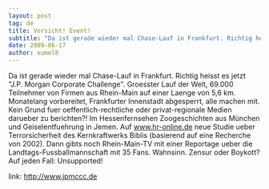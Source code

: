 ```yaml
---
layout: post
tag: de
title: Vorsicht! Event!
subtitle: "Da ist gerade wieder mal Chase-Lauf in Frankfurt. Richtig heisst es jetzt J.P. Morgan Corporate Challenge.  Groesster Lauf der Welt, 69.000 Teilnehmer von Firmen aus Rhein-Main auf einer Laenge von 5,6 km. Monatelang vorbereitet, Frankfurter&hellip;"
date: 2009-06-17
author: eumel8
---
```


Da ist gerade wieder mal Chase-Lauf in Frankfurt. Richtig heisst es jetzt "J.P. Morgan Corporate Challenge". Groesster Lauf der Welt, 69.000 Teilnehmer von Firmen aus Rhein-Main auf einer Laenge von 5,6 km. Monatelang vorbereitet, Frankfurter Innenstadt abgesperrt, alle machen mit. 
Kein Grund fuer oeffentlich-rechtliche oder privat-regionale Medien darueber zu berichten?! Im Hessenfernsehen Zoogeschichten aus München und Geiselentfuehrung in Jemen. Auf www.hr-online.de neue Studie ueber Terrorsicherheit des Kernkraftwerks Biblis (basierend auf eine Recherche von 2002). Dann gibts noch Rhein-Main-TV mit einer Reportage ueber die Landtags-Fussballmannschaft mit 35 Fans. Wahnsinn. 
Zensur oder Boykott? Auf jeden Fall: Unsupported!

link: http://www.jpmccc.de
